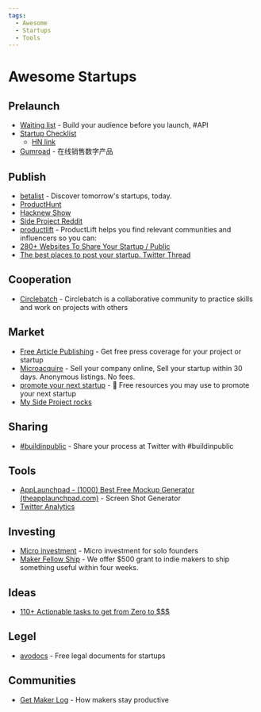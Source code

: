 ```yaml
---
tags:
  - Awesome
  - Startups
  - Tools
---
```


# Awesome Startups

## Prelaunch

- [Waiting list](https://waitinglist.app/) - Build your audience before you launch, #API
- [Startup Checklist](https://www.defmacro.org/2019/03/26/startup-checklist.html)
  - [HN link](https://news.ycombinator.com/item?id=20254057)
- [Gumroad](https://app.gumroad.com/) - 在线销售数字产品

## Publish

- [betalist](https://betalist.com/) - Discover tomorrow's startups, today.
- [ProductHunt](https://www.producthunt.com/)
- [Hacknew Show](https://news.ycombinator.com/show)
- [Side Project Reddit](https://www.reddit.com/r/SideProject/)
- [productlift](https://productlift.ai/) - ProductLift helps you find relevant communities and influencers so you can:
- [280+ Websites To Share Your Startup / Public](https://airtable.com/shrwqaak73gy83w9A/tblu5RcUft9fYp9Ju/viwFHmIyMniXzlpK4?blocks=show)
- [The best places to post your startup. Twitter Thread](https://twitter.com/jakeprins_nl/status/1293243281556594690?s=21)

## Cooperation

- [Circlebatch](https://circlebatch.com/) - Circlebatch is a collaborative community to practice skills and work on projects with others

## Market

- [Free Article Publishing](https://liquidary.com/freearticle/) - Get free press coverage for your project or startup
- [Microacquire](https://microacquire.com/buyers/) - Sell your company online, Sell your startup within 30 days. Anonymous listings. No fees.
- [promote your next startup](https://github.com/trekhleb/promote-your-next-startup) - 🚀 Free resources you may use to promote your next startup
- [My Side Project rocks](https://mysideproject.rocks/)

## Sharing

- [#buildinpublic](https://buildinpublic.com/) - Share your process at Twitter with #buildinpublic

## Tools

- [AppLaunchpad - (1000) Best Free Mockup Generator (theapplaunchpad.com)](https://theapplaunchpad.com/mockup-generator/) - Screen Shot Generator
- [Twitter Analytics](https://www.twitonomy.com/)

## Investing

- [Micro investment](https://www.micro-invest.io/) - Micro investment for solo founders
- [Maker Fellow Ship](https://www.makerfellowship.com/) - We offer $500 grant to indie makers to ship something useful within four weeks.

## Ideas

- [110+ Actionable tasks to get from Zero to $$$](https://www.notion.so/110-Actionable-tasks-to-get-from-Zero-to-2a28bd237e964f75a8f4cf8fcd8182c5)

## Legel

- [avodocs](https://www.avodocs.com/) - Free legal documents for startups

## Communities

- [Get Maker Log](https://getmakerlog.com/) - How makers stay productive
